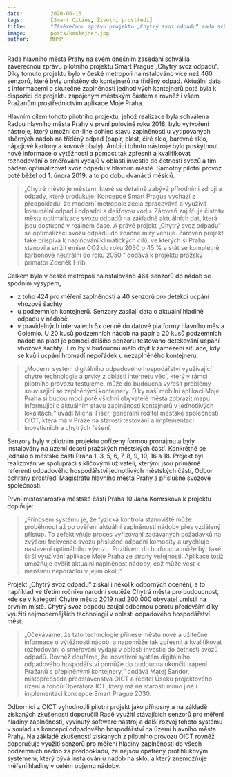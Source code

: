 ```yaml
---
date:         2020-06-16
tags:         [Smart Cities, Životní prostředí]
title:        "Závěrečnou zprávu projektu „Chytrý svoz odpadu“ rada schválila, úspěšný projekt bude pokračovat"
image: 	      posts/kontejner.jpg
author:       MHMP
---
```


Rada hlavního města Prahy na svém dnešním zasedání schválila závěrečnou zprávu pilotního projektu Smart Prague „Chytrý svoz odpadu“. Díky tomuto projektu bylo v české metropoli nainstalováno více než 460 senzorů, které byly umístěny do kontejnerů na tříděný odpad. Aktuální data s informacemi o skutečné zaplněnosti jednotlivých kontejnerů poté byla k dispozici do projektu zapojeným městským částem a rovněž i všem Pražanům prostřednictvím aplikace Moje Praha. 

Hlavním cílem tohoto pilotního projektu, jehož realizace byla schválena Radou hlavního města Prahy v první polovině roku 2018, bylo vytvoření nástroje, který umožní on-line dohled stavu zaplněnosti u vytipovaných sběrných nádob na tříděný odpad (papír, plast, čiré sklo, barevné sklo, nápojové kartóny a kovové obaly). Ambicí tohoto nástroje bylo poskytnout nové informace o výtěžnosti a pomoct tak zpřesnit a kvalifikovat rozhodování o směřování výdajů v oblasti investic do četnosti svozů a tím pádem optimalizovat svoz odpadu v hlavním městě. Samotný pilotní provoz poté běžel od 1. února 2019, a to po dobu dvanácti měsíců.

> „Chytré město je městem, které se detailně zabývá přírodními zdroji a odpady, které produkuje. Koncepce Smart Prague vychází z předpokladu, že moderní metropole zcela zpracovává a využívá komunální odpad i odpadní a dešťovou vodu. Zároveň zajišťuje čistotu města optimalizace svozu odpadů na základně aktuálních dat, která jsou dostupná v reálném čase. A právě projekt „Chytrý svoz odpadu“ se optimalizací svozu odpadu do značné míry věnuje. Zároveň projekt také přispívá k naplňování klimatických cílů, ve kterých si Praha stanovila snížit emise CO2 do roku 2030 o 45 % a stát se kompletně karbonově neutrální do roku 2050,“ dodává k projektu pražský primátor Zdeněk Hřib. 

Celkem bylo v české metropoli nainstalováno 464 senzorů do nádob se spodním výsypem, 
* z toho 424 pro měření zaplněnosti a 40 senzorů pro detekci ucpání vhozové šachty 
* u podzemních kontejnerů. Senzory zasílají data o aktuální hladině odpadu v nádobě 
* v pravidelných intervalech 6x denně do datové platformy hlavního města Golemio. U 20 kusů podzemních nádob na papír a 20 kusů podzemních nádob na plast je pomocí dalšího senzoru testováno detekování ucpání vhozové šachty. Tím by v budoucnu mělo dojít k zamezení situace, kdy se kvůli ucpání hromadí nepořádek u nezaplněného kontejneru.

> „Moderní systém digitálního odpadového hospodářství využívající chytré technologie a prvky z oblasti internetu věcí, který v rámci pilotního provozu testujeme, může do budoucna vyřešit problémy související se zaplněnými kontejnery. Díky naší mobilní aplikaci Moje Praha si budou moci poté všichni obyvatelé města zobrazit mapu informující o aktuálním stavu zaplněnosti kontejnerů v jednotlivých lokalitách,“ uvádí Michal Fišer, generální ředitel městské společnosti OICT, která má v Praze na starosti testování a implementaci inovativních a chytrých řešení.

Senzory byly v pilotním projektu pořízeny formou pronájmu a byly instalovány na území deseti pražských městských částí. Konkrétně se jednalo o městské části Praha 1, 3, 5, 6, 7, 8, 9, 10, 16 a 18. Projekt byl realizován ve spolupráci s klíčovými uživateli, kterými jsou primárně referenti odpadového hospodářství jednotlivých městských částí, Odbor ochrany prostředí Magistrátu hlavního města Prahy a příslušné svozové společnosti.

První místostarostka městské části Praha 10 Jana Komrsková k projektu doplňuje: 

> „Přínosem systému je, že fyzická kontrola stanoviště může proběhnout až po ověření aktuální zaplněnosti nádoby přes vzdálený přístup. To zefektivňuje proces vyřizování zadávaných požadavků na zvýšení frekvence svozu příslušné odpadní komodity a urychluje nastavení optimálního vývozu. Pozitivem do budoucna může být také širší využívání aplikace Moje Praha ze strany veřejnosti. Aplikace totiž umožňuje ověřit aktuální naplněnost nádoby, což může vést k menšímu nepořádku v jejím okolí.“

Projekt „Chytrý svoz odpadu“ získal i několik odborných ocenění, a to například ve třetím ročníku národní soutěže Chytrá města pro budoucnost, kde se v kategorii Chytré město 2019 nad 200 000 obyvatel umístil na prvním místě. Chytrý svoz odpadu zaujal odbornou porotu především díky využití nejmodernějších technologií v oblasti odpadového hospodářství měst.

> „Očekáváme, že tato technologie přinese městu nové a užitečné informace o výtěžnosti nádob, a napomůže tak zpřesnit a kvalifikovat rozhodování o směřování výdajů v oblasti investic do četnosti svozů odpadů. Rovněž doufáme, že inovativní systém digitálního odpadového hospodářství pomůže do budoucna ukončit trápení Pražanů s přeplněnými kontejnery,“ dodává Matej Šandor, místopředseda představenstva OICT a ředitel Úseku projektového řízení a fondů Operátora ICT, který má na starosti mimo jiné i implementaci koncepce Smart Prague 2030.

Odborníci z OICT vyhodnotili pilotní projekt jako přínosný a na základě získaných zkušeností doporučili Radě využití stávajících senzorů pro měření hladiny zaplněnosti, vyvinutý software nástroj a další rozvoj tohoto systému v souladu s koncepcí odpadového hospodářství na území hlavního města Prahy. Na základě zkušeností získaných z pilotního provozu OICT rovněž doporučuje využití senzorů pro měření hladiny zaplněnosti do všech podzemních nádob za předpokladu, že nejsou opatřeny protihlukovým systémem, který bývá instalován u nádob na sklo, a který znemožňuje měření hladiny v celém objemu nádoby.
